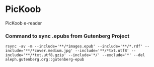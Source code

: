 # PicKoob
PicKoob e-reader


### Command to sync .epubs from Gutenberg Project
`rsync -av -m --include='**/*images.epub' --include='**/*.rdf' --include='**/*cover.medium.jpg' --include='**/*txt.utf8' --include='**/*txt.utf8.gzip' --include='*/' --exclude='*' --del aleph.gutenberg.org::gutenberg-epub`
